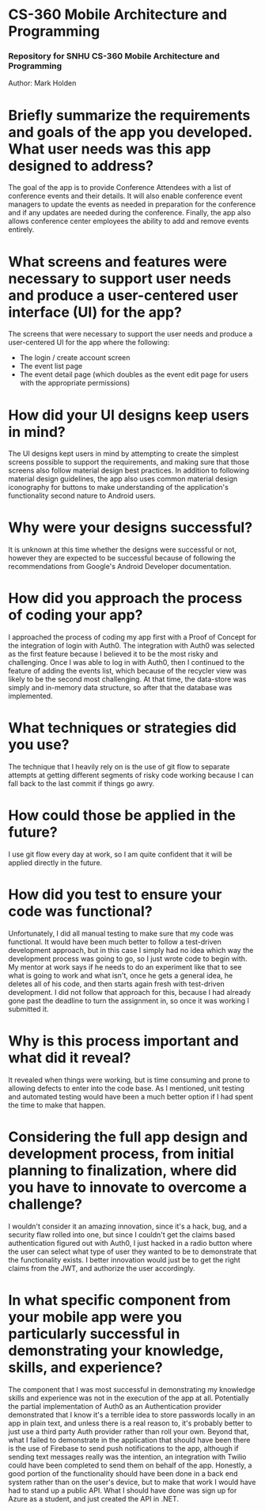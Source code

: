 # CS-360 Mobile Architecture and Programming
### Repository for SNHU CS-360 Mobile Architecture and Programming
Author: Mark Holden

# Briefly summarize the requirements and goals of the app you developed. What user needs was this app designed to address?

The goal of the app is to provide Conference Attendees with a list of conference events and their details. It will also enable conference event managers to update the events as needed in preparation for the conference and if any updates are needed during the conference. Finally, the app also allows conference center employees the ability to add and remove events entirely.

# What screens and features were necessary to support user needs and produce a user-centered user interface (UI) for the app?

The screens that were necessary to support the user needs and produce a user-centered UI for the app where the following:
- The login / create account screen
- The event list page
- The event detail page (which doubles as the event edit page for users with the appropriate permissions)

# How did your UI designs keep users in mind?

The UI designs kept users in mind by attempting to create the simplest screens possible to support the requirements, and making sure that those screens also follow material design best practices. In addition to following material design guidelines, the app also uses common material design iconography for buttons to make understanding of the application's functionality second nature to Android users.

# Why were your designs successful?

It is unknown at this time whether the designs were successful or not, however they are expected to be successful because of following the recommendations from Google's Android Developer documentation.

# How did you approach the process of coding your app?

I approached the process of coding my app first with a Proof of Concept for the integration of login with Auth0. The integration with Auth0 was selected as the first feature because I believed it to be the most risky and challenging. Once I was able to log in with Auth0, then I continued to the feature of adding the events list, which because of the recycler view was likely to be the second most challenging. At that time, the data-store was simply and in-memory data structure, so after that the database was implemented.

# What techniques or strategies did you use?

The technique that I heavily rely on is the use of git flow to separate attempts at getting different segments of risky code working because I can fall back to the last commit if things go awry.

# How could those be applied in the future?

I use git flow every day at work, so I am quite confident that it will be applied directly in the future.

# How did you test to ensure your code was functional?

Unfortunately, I did all manual testing to make sure that my code was functional. It would have been much better to follow a test-driven development approach, but in this case I simply had no idea which way the development process was going to go, so I just wrote code to begin with. My mentor at work says if he needs to do an experiment like that to see what is going to work and what isn't, once he gets a general idea, he deletes all of his code, and then starts again fresh with test-driven development. I did not follow that approach for this, because I had already gone past the deadline to turn the assignment in, so once it was working I submitted it.

# Why is this process important and what did it reveal?

It revealed when things were working, but is time consuming and prone to allowing defects to enter into the code base. As I mentioned, unit testing and automated testing would have been a much better option if I had spent the time to make that happen.

# Considering the full app design and development process, from initial planning to finalization, where did you have to innovate to overcome a challenge?

I wouldn't consider it an amazing innovation, since it's a hack, bug, and a security flaw rolled into one, but since I couldn't get the claims based authentication figured out with Auth0, I just hacked in a radio button where the user can select what type of user they wanted to be to demonstrate that the functionality exists. I better innovation would just be to get the right claims from the JWT, and authorize the user accordingly.

# In what specific component from your mobile app were you particularly successful in demonstrating your knowledge, skills, and experience?

The component that I was most successful in demonstrating my knowledge skills and experience was not in the execution of the app at all. Potentially the partial implementation of Auth0 as an Authentication provider demonstrated that I know it's a terrible idea to store passwords locally in an app in plain text, and unless there is a real reason to, it's probably better to just use a third party Auth provider rather than roll your own. Beyond that, what I failed to demonstrate in the application that should have been there is the use of Firebase to send push notifications to the app, although if sending text messages really was the intention, an integration with Twilio could have been completed to send them on behalf of the app. Honestly, a good portion of the functionality should have been done in a back end system rather than on the user's device, but to make that work I would have had to stand up a public API. What I should have done was sign up for Azure as a student, and just created the API in .NET.
